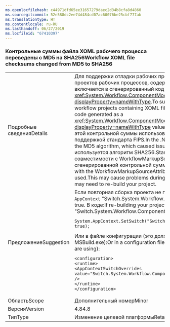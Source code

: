 ```yaml
---
ms.openlocfilehash: c44971dfd65ee31657279daec2d34b8cfa8d4860
ms.sourcegitcommit: 52e588dc2ee74d484cd07ac60076be25cbf777ab
ms.translationtype: HT
ms.contentlocale: ru-RU
ms.lasthandoff: 06/27/2019
ms.locfileid: "67410397"
---
```

### <a name="workflow-xoml-file-checksums-changed-from-md5-to-sha256"></a><span data-ttu-id="75d4a-101">Контрольные суммы файла XOML рабочего процесса переведены с MD5 на SHA256</span><span class="sxs-lookup"><span data-stu-id="75d4a-101">Workflow XOML file checksums changed from MD5 to SHA256</span></span>

|   |   |
|---|---|
|<span data-ttu-id="75d4a-102">Подробные сведения</span><span class="sxs-lookup"><span data-stu-id="75d4a-102">Details</span></span>|<span data-ttu-id="75d4a-103">Для поддержки отладки рабочих процессов на основе XOML с помощью Visual Studio при сборке проектов рабочих процессов, содержащих файлы XOML, контрольная сумма содержимого файла XOML включается в сгенерированный код как значение <xref:System.Workflow.ComponentModel.Compiler.WorkflowMarkupSourceAttribute.MD5Digest?displayProperty=nameWithType>.</span><span class="sxs-lookup"><span data-stu-id="75d4a-103">To support debugging XOML-based workflows with Visual Studio, when workflow projects containing XOML files build, a checksum of the contents of the XOML file is included in the code generated as a <xref:System.Workflow.ComponentModel.Compiler.WorkflowMarkupSourceAttribute.MD5Digest?displayProperty=nameWithType> value.</span></span> <span data-ttu-id="75d4a-104">В .NET Framework 4.7.2 и более ранних версий для хэширования этой контрольной суммы использовался алгоритм MD5, что приводило к проблемам в системах с поддержкой стандарта FIPS.</span><span class="sxs-lookup"><span data-stu-id="75d4a-104">In the .NET Framework 4.7.2 and earlier versions, this checksum hashing used the MD5 algorithm, which caused issues on FIPS-enabled systems.</span></span> <span data-ttu-id="75d4a-105">Начиная с .NET Framework 4.8 используется алгоритм SHA256.</span><span class="sxs-lookup"><span data-stu-id="75d4a-105">Starting with the .NET Framework 4.8, the algorithm used is SHA256.</span></span> <span data-ttu-id="75d4a-106">Для совместимости с WorkflowMarkupSourceAttribute.MD5Digest используются только первые 16 байтов сгенерированной контрольной суммы. Это может приводить к проблемам при отладке.</span><span class="sxs-lookup"><span data-stu-id="75d4a-106">To be compatible with the WorkflowMarkupSourceAttribute.MD5Digest, only the first 16 bytes of the generated checksum are used.This may cause problems during debugging.</span></span> <span data-ttu-id="75d4a-107">Может потребоваться повторная сборка проекта.</span><span class="sxs-lookup"><span data-stu-id="75d4a-107">You may need to re-build your project.</span></span>|
|<span data-ttu-id="75d4a-108">Предложение</span><span class="sxs-lookup"><span data-stu-id="75d4a-108">Suggestion</span></span>|<span data-ttu-id="75d4a-109">Если повторная сборка проекта не помогла решить проблему, попробуйте задать для параметра <code>AppContext</code> &quot;Switch.System.Workflow.ComponentModel.UseLegacyHashForXomlFileChecksum&quot; значение true. В коде:</span><span class="sxs-lookup"><span data-stu-id="75d4a-109">If re-building your project does not solve the problem, try setting the <code>AppContext</code> switch &quot;Switch.System.Workflow.ComponentModel.UseLegacyHashForXomlFileChecksum&quot; to true.In code:</span></span><pre><code class="lang-csharp">System.AppContext.SetSwitch(&quot;Switch.System.Workflow.ComponentModel.UseLegacyHashForXomlFileChecksum&quot;, true);&#13;&#10;</code></pre><span data-ttu-id="75d4a-110">Или в файле конфигурации (это должен быть файл MSBuild.exe.config для используемой программы MSBuild.exe):</span><span class="sxs-lookup"><span data-stu-id="75d4a-110">Or in a configuration file (this needs to be in MSBuild.exe.config for the MSBuild.exe that you are using):</span></span><pre><code class="lang-xml">&lt;configuration&gt;&#13;&#10;&lt;runtime&gt;&#13;&#10;&lt;AppContextSwitchOverrides value=&quot;Switch.System.Workflow.ComponentModel.UseLegacyHashForXomlFileChecksum=true&quot; /&gt;&#13;&#10;&lt;/runtime&gt;&#13;&#10;&lt;/configuration&gt;&#13;&#10;</code></pre>|
|<span data-ttu-id="75d4a-111">Область</span><span class="sxs-lookup"><span data-stu-id="75d4a-111">Scope</span></span>|<span data-ttu-id="75d4a-112">Дополнительный номер</span><span class="sxs-lookup"><span data-stu-id="75d4a-112">Minor</span></span>|
|<span data-ttu-id="75d4a-113">Версия</span><span class="sxs-lookup"><span data-stu-id="75d4a-113">Version</span></span>|<span data-ttu-id="75d4a-114">4.8</span><span class="sxs-lookup"><span data-stu-id="75d4a-114">4.8</span></span>|
|<span data-ttu-id="75d4a-115">Тип</span><span class="sxs-lookup"><span data-stu-id="75d4a-115">Type</span></span>|<span data-ttu-id="75d4a-116">Изменение целевой платформы</span><span class="sxs-lookup"><span data-stu-id="75d4a-116">Retargeting</span></span>|
